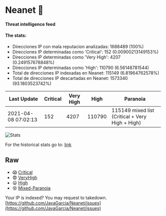 # Neanet :hocho:
#### Threat intelligence feed
#### The stats:

- Direcciones IP con mala reputacion analizadas: 1688489 (100%)
- Direcciones IP determinadas como 'Critical':  152 (0.00900213149153%)
- Direcciones IP determinadas como 'Very High':  4207 (0.249157678848%)
- Direcciones IP determinadas como 'High':  110790 (6.56148781544)
- Total de direcciones IP indexadas en Neanet:  115149 (6.81964762578%)
- Total de direcciones IP descartadas en Neanet:  1573340 (93.1803523742%)

| Last Update | Critical | Very High | High | Paranoia |
| --- | --- | --- | --- | --- |
| 2021-04-08 07:02:13 | 152 | 4207 | 110790 | 115149 mixed list (Critical + Very High + High)|

![Stats](https://docs.google.com/spreadsheets/d/e/2PACX-1vSnaNMIXVabIpDJjufMlzH7poXnshF3mgd8Is1g9ytUEzVsP5my4Trn8f-xkoLLQ38xpL3HtmUexLo6/pubchart?oid=501124687&format=image)

For the historical stats go to: [link](/stats.csv)
## Raw
- :scream: [Critical](https://raw.githubusercontent.com/JavaGarcia/Neanet/master/blacklists/neanet_critical.txt)
- :fearful: [VeryHigh](https://raw.githubusercontent.com/JavaGarcia/Neanet/master/blacklists/neanet_veryHigh.txtt)
- :frowning: [High](https://raw.githubusercontent.com/JavaGarcia/Neanet/master/blacklists/neanet_high.txt)
- :dizzy_face: [Mixed-Paranoia](https://raw.githubusercontent.com/JavaGarcia/Neanet/master/blacklists/neanet_all.txt)


Your IP is indexed? You may request to takedown. [https://github.com/JavaGarcia/Neanet/issues](https://github.com/JavaGarcia/Neanet/issues)





























































































































































































































































































































































































































































































































































































































































































































































































































































































































































































































































































































































































































































































































































































































































































































































































































































































































































































































































































































































































































































































































































































































































































































































































































































































































































































































































































































































































































































































































































































































































































































































































































































































































































































































































































































































































































































































































































































































































































































































































































































































































































































































































































































































































































































































































































































































































































































































































































































































































































































































































































































































































































































































































































































































































































































































































































































